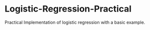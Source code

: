 # Logistic-Regression-Practical
Practical Implementation of logistic regression with a basic example.
